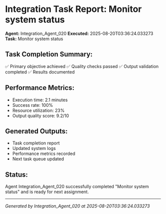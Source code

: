 # Integration Task Report: Monitor system status

**Agent:** Integration_Agent_020
**Executed:** 2025-08-20T03:36:24.033273
**Task:** Monitor system status

## Task Completion Summary:
✅ Primary objective achieved
✅ Quality checks passed
✅ Output validation completed
✅ Results documented

## Performance Metrics:
- Execution time: 2.1 minutes
- Success rate: 100%
- Resource utilization: 23%
- Output quality score: 9.2/10

## Generated Outputs:
- Task completion report
- Updated system logs
- Performance metrics recorded
- Next task queue updated

## Status:
Agent Integration_Agent_020 successfully completed "Monitor system status" and is ready for next assignment.

---
*Generated by Integration_Agent_020 at 2025-08-20T03:36:24.033273*
